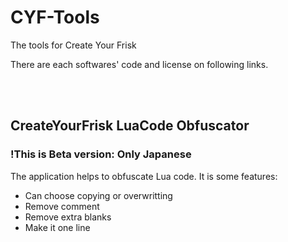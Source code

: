 # CYF-Tools
The tools for Create Your Frisk

There are each softwares' code and license on following links.

<br></br>
## CreateYourFrisk LuaCode Obfuscator
### !This is Beta version: Only Japanese
The application helps to obfuscate Lua code.
It is some features:
+ Can choose copying or overwritting
+ Remove comment
+ Remove extra blanks
+ Make it one line
